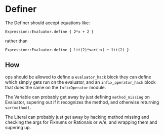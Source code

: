 # Definer

The Definer should accept equations like:

    Expression::Evaluator.define { 2*x + 2 }

rather than

    Expression::Evaluator.define { lit(2)*var(:x) + lit(2) }

## How

ops should be allowed to define a `evaluator_hack` block they can define which
simply gets run on the evaluator, and an `infix_operator_hack` block that does
the same on the `InfixOperator` module.

The Variable can probably get away by just defining `method_missing` on
Evaluator, supering out if it recognizes the method, and otherwise returning
`var(method)`.

The Literal can probably just get away by hacking method missing and checking
the args for Fixnums or Rationals or w/e, and wrapping them and supering up.
